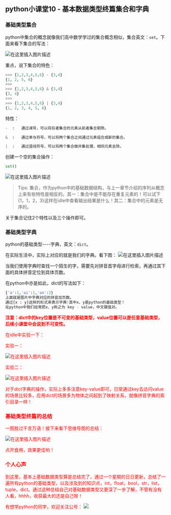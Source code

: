 ## python小课堂10 - 基本数据类型终篇集合和字典


### 基础类型集合 

python中集合的概念就像我们高中数学学过的集合概念相似，集合英文：```set```。下面来看下集合的写法：

![在这里插入图片描述](https://img-blog.csdnimg.cn/20181120123748423.png?x-oss-process=image/watermark,type_ZmFuZ3poZW5naGVpdGk,shadow_10,text_aHR0cHM6Ly9ibG9nLmNzZG4ubmV0L3M3NDA1NTY0NzI=,size_16,color_FFFFFF,t_70)

重点，说下集合的特色：

```python
>>> {1,2,3,4,5,6} - {3,4}
{1, 2, 5, 6}
>>> 
>>> {1,2,3,4,5,6} & {3,4}
{3, 4}
>>> 
>>> {1,2,3,4,5,6} | {3,4}
{1, 2, 3, 4, 5, 6}
```

特性：

```python
-  :   通过减号，可以将后者集合的元素从前者集合剔除。

&  :   通过单与符号，可以将两个集合之间通过元素组合成新的集合。

|  :   通过竖线符号，可以将两个集合做并集处理，相同元素去除。
```

创建一个空的集合操作：

```python
set()
```

![在这里插入图片描述](https://img-blog.csdnimg.cn/20181120123943204.png?x-oss-process=image/watermark,type_ZmFuZ3poZW5naGVpdGk,shadow_10,text_aHR0cHM6Ly9ibG9nLmNzZG4ubmV0L3M3NDA1NTY0NzI=,size_16,color_FFFFFF,t_70)

> Tips:
> 集合，作为python中的基础数据结构，与上一章节介绍的序列从概念上来有些特性是相反的。其一：集合中是不能存在重复元素的！可以试下{1，1，2，3}这样在idle中查看输出结果是什么！其二：集合中的元素是无序的。

关于集合记住2个特性以及三个操作即可。



###    基础类型字典


python的基础类型----字典，英文：```dict```。

在实际生活中，实际上对应的就是我们的字典。看下图：
![在这里插入图片描述](https://img-blog.csdnimg.cn/20181120124023920.png?x-oss-process=image/watermark,type_ZmFuZ3poZW5naGVpdGk,shadow_10,text_aHR0cHM6Ly9ibG9nLmNzZG4ubmV0L3M3NDA1NTY0NzI=,size_16,color_FFFFFF,t_70)

当我们使用字典时查找一个陌生的字，需要先对拼音首字母进行检索，再通过其下面的具体拼音定位到具体页数。

在python中亦是如此，dict的写法如下：


```python
{'a':1,'ai':1,'an':2}
上面就是图片中字典对应的拼音加页数。
通过{x : y}这样的形式来表示字典!其中x、y是python的基础类型！
在python中我们经常把x、y称之为 key - value，中文键值对。
```
<font color = red>**注意：dict中的key位置是不可变的基础类型，value位置可以是任意基础类型，后续小课堂中会说到不可变性。**

在idle中实验一下：

实验一：

![在这里插入图片描述](https://img-blog.csdnimg.cn/20181120124111863.png?x-oss-process=image/watermark,type_ZmFuZ3poZW5naGVpdGk,shadow_10,text_aHR0cHM6Ly9ibG9nLmNzZG4ubmV0L3M3NDA1NTY0NzI=,size_16,color_FFFFFF,t_70)

实验二：

![在这里插入图片描述](https://img-blog.csdnimg.cn/20181120124124548.png?x-oss-process=image/watermark,type_ZmFuZ3poZW5naGVpdGk,shadow_10,text_aHR0cHM6Ly9ibG9nLmNzZG4ubmV0L3M3NDA1NTY0NzI=,size_16,color_FFFFFF,t_70)

对于dict字典的操作，实际上多多注意key-value即可，日常通过key去访问value的场景比较多，应用dict的场景多为物体之间起到了映射关系，就像拼音字典的索引目录一样！

### 基础类型终篇的总结
一图胜过千言万语！接下来看下思维导图的总结：

![在这里插入图片描述](https://img-blog.csdnimg.cn/20181120124146467.png?x-oss-process=image/watermark,type_ZmFuZ3poZW5naGVpdGk,shadow_10,text_aHR0cHM6Ly9ibG9nLmNzZG4ubmV0L3M3NDA1NTY0NzI=,size_16,color_FFFFFF,t_70)

点开食用，效果更佳哟！

### 个人心声

到这里，基本上基础数据类型算是总结完了，通过一个星期的日日更新，总结了一遍所有python的基础类型，以及涉及到的知识点，int，float，bool，str，list，tuple，dict。通过这种总结自己对基础数据类型又更深了一步了解，不管有没有人看，hhhh，收获最大的还是自己呀！


有想学python的同学，欢迎关注公号：
![](https://img-blog.csdnimg.cn/20181111210949311.png)


